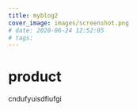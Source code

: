 ```yaml
---
title: myblog2
cover_image: images/screenshot.png
# date: 2020-06-24 12:52:05
# tags:
---
```


# product 
cndufyuisdfiufgi